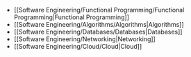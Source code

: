 
- [[Software Engineering/Functional Programming/Functional Programming|Functional Programming]]
- [[Software Engineering/Algorithms/Algorithms|Algorithms]]
- [[Software Engineering/Databases/Databases|Databases]]
- [[Software Engineering/Networking|Networking]]
- [[Software Engineering/Cloud/Cloud|Cloud]]